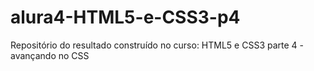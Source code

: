 # alura4-HTML5-e-CSS3-p4
  Repositório do resultado construído no curso: HTML5 e CSS3 parte 4 - avançando no CSS
